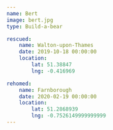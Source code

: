 ```yaml
---
name: Bert
image: bert.jpg
type: Build-a-bear

rescued:
    name: Walton-upon-Thames
    date: 2019-10-18 00:00:00
    location:
        lat: 51.38847
        lng: -0.416969

rehomed:
    name: Farnborough
    date: 2020-02-19 00:00:00
    location:
        lat: 51.2868939
        lng: -0.7526149999999999
---
```

